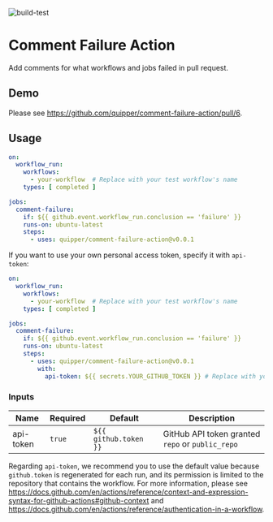![build-test](https://github.com/quipper/comment-failure-action/workflows/build-test/badge.svg)

# Comment Failure Action

Add comments for what workflows and jobs failed in pull request.

## Demo

Please see https://github.com/quipper/comment-failure-action/pull/6.

## Usage

```yaml
on:
  workflow_run:
    workflows:
      - your-workflow  # Replace with your test workflow's name
    types: [ completed ]

jobs:
  comment-failure:
    if: ${{ github.event.workflow_run.conclusion == 'failure' }}
    runs-on: ubuntu-latest
    steps:
      - uses: quipper/comment-failure-action@v0.0.1
```

If you want to use your own personal access token, specify it with `api-token`:

```yaml
on:
  workflow_run:
    workflows:
      - your-workflow  # Replace with your test workflow's name
    types: [ completed ]

jobs:
  comment-failure:
    if: ${{ github.event.workflow_run.conclusion == 'failure' }}
    runs-on: ubuntu-latest
    steps:
      - uses: quipper/comment-failure-action@v0.0.1
        with:
          api-token: ${{ secrets.YOUR_GITHUB_TOKEN }} # Replace with your secret's name
```

### Inputs

| Name      | Required | Default               | Description                                      |
|-----------|----------|-----------------------|--------------------------------------------------|
| api-token | `true`   | `${{ github.token }}` | GitHub API token granted `repo` or `public_repo` |

Regarding `api-token`, we recommend you to use the default value because `github.token` is regenerated for each run, and its permission is limited to the repository that contains the workflow.
For more information, please see https://docs.github.com/en/actions/reference/context-and-expression-syntax-for-github-actions#github-context and https://docs.github.com/en/actions/reference/authentication-in-a-workflow.
